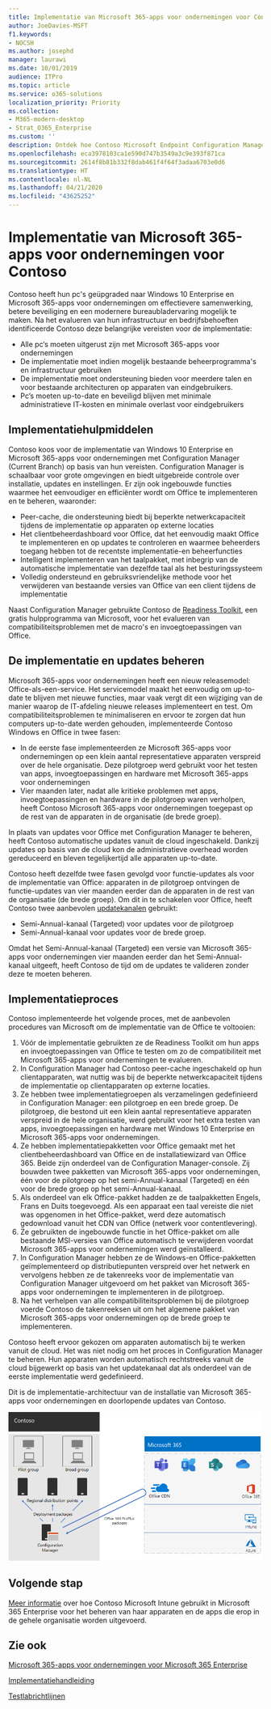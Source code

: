 ```yaml
---
title: Implementatie van Microsoft 365-apps voor ondernemingen voor Contoso
author: JoeDavies-MSFT
f1.keywords:
- NOCSH
ms.author: josephd
manager: laurawi
ms.date: 10/01/2019
audience: ITPro
ms.topic: article
ms.service: o365-solutions
localization_priority: Priority
ms.collection:
- M365-modern-desktop
- Strat_O365_Enterprise
ms.custom: ''
description: Ontdek hoe Contoso Microsoft Endpoint Configuration Manager gebruikt om Microsoft 365-apps voor ondernemingen te implementeren.
ms.openlocfilehash: eca3978103ca1e590d747b3549a3c9e393f871ca
ms.sourcegitcommit: 2614f8b81b332f8dab461f4f64f3adaa6703e0d6
ms.translationtype: HT
ms.contentlocale: nl-NL
ms.lasthandoff: 04/21/2020
ms.locfileid: "43625252"
---
```

# <a name="microsoft-365-apps-for-enterprise-deployment-for-contoso"></a>Implementatie van Microsoft 365-apps voor ondernemingen voor Contoso

Contoso heeft hun pc's geüpgraded naar Windows 10 Enterprise en Microsoft 365-apps voor ondernemingen om effectievere samenwerking, betere beveiliging en een modernere bureaubladervaring mogelijk te maken. Na het evalueren van hun infrastructuur en bedrijfsbehoeften identificeerde Contoso deze belangrijke vereisten voor de implementatie:

- Alle pc‘s moeten uitgerust zijn met Microsoft 365-apps voor ondernemingen
- De implementatie moet indien mogelijk bestaande beheerprogramma's en infrastructuur gebruiken
- De implementatie moet ondersteuning bieden voor meerdere talen en voor bestaande architecturen op apparaten van eindgebruikers.
- Pc’s moeten up-to-date en beveiligd blijven met minimale administratieve IT-kosten en minimale overlast voor eindgebruikers

## <a name="deployment-tools"></a>Implementatiehulpmiddelen

Contoso koos voor de implementatie van Windows 10 Enterprise en Microsoft 365-apps voor ondernemingen met Configuration Manager (Current Branch) op basis van hun vereisten. Configuration Manager is schaalbaar voor grote omgevingen en biedt uitgebreide controle over installatie, updates en instellingen. Er zijn ook ingebouwde functies waarmee het eenvoudiger en efficiënter wordt om Office te implementeren en te beheren, waaronder:

- Peer-cache, die ondersteuning biedt bij beperkte netwerkcapaciteit tijdens de implementatie op apparaten op externe locaties
- Het clientbeheerdashboard voor Office, dat het eenvoudig maakt Office te implementeren en op updates te controleren en waarmee beheerders toegang hebben tot de recentste implementatie-en beheerfuncties
- Intelligent implementeren van het taalpakket, met inbegrip van de automatische implementatie van dezelfde taal als het besturingssysteem
- Volledig ondersteund en gebruiksvriendelijke methode voor het verwijderen van bestaande versies van Office van een client tijdens de implementatie

Naast Configuration Manager gebruikte Contoso de [Readiness Toolkit](https://docs.microsoft.com/deployoffice/use-the-readiness-toolkit-to-assess-application-compatibility-for-office-365-pro), een gratis hulpprogramma van Microsoft, voor het evalueren van compatibiliteitsproblemen met de macro's en invoegtoepassingen van Office.

## <a name="managing-the-deployment-and-updates"></a>De implementatie en updates beheren

Microsoft 365-apps voor ondernemingen heeft een nieuw releasemodel: Office-als-een-service. Het servicemodel maakt het eenvoudig om up-to-date te blijven met nieuwe functies, maar vaak vergt dit een wijziging van de manier waarop de IT-afdeling nieuwe releases implementeert en test. Om compatibiliteitsproblemen te minimaliseren en ervoor te zorgen dat hun computers up-to-date werden gehouden, implementeerde Contoso Windows en Office in twee fasen: 

- In de eerste fase implementeerden ze Microsoft 365-apps voor ondernemingen op een klein aantal representatieve apparaten verspreid over de hele organisatie. Deze pilotgroep werd gebruikt voor het testen van apps, invoegtoepassingen en hardware met Microsoft 365-apps voor ondernemingen
- Vier maanden later, nadat alle kritieke problemen met apps, invoegtoepassingen en hardware in de pilotgroep waren verholpen, heeft Contoso Microsoft 365-apps voor ondernemingen toegepast op de rest van de apparaten in de organisatie (de brede groep). 

In plaats van updates voor Office met Configuration Manager te beheren, heeft Contoso automatische updates vanuit de cloud ingeschakeld. Dankzij updates op basis van de cloud kon de administratieve overhead worden gereduceerd en bleven tegelijkertijd alle apparaten up-to-date. 

Contoso heeft dezelfde twee fasen gevolgd voor functie-updates als voor de implementatie van Office: apparaten in de pilotgroep ontvingen de functie-updates van vier maanden eerder dan de apparaten in de rest van de organisatie (de brede groep). Om dit in te schakelen voor Office, heeft Contoso twee aanbevolen [updatekanalen](https://docs.microsoft.com/DeployOffice/overview-of-update-channels-for-office-365-proplus) gebruikt: 

- Semi-Annual-kanaal (Targeted) voor updates voor de pilotgroep 
- Semi-Annual-kanaal voor updates voor de brede groep. 

Omdat het Semi-Annual-kanaal (Targeted) een versie van Microsoft 365-apps voor ondernemingen vier maanden eerder dan het Semi-Annual-kanaal uitgeeft, heeft Contoso de tijd om de updates te valideren zonder deze te moeten beheren. 

## <a name="deployment-process"></a>Implementatieproces

Contoso implementeerde het volgende proces, met de aanbevolen procedures van Microsoft om de implementatie van de Office te voltooien:

1. Vóór de implementatie gebruikten ze de Readiness Toolkit om hun apps en invoegtoepassingen van Office te testen om zo de compatibiliteit met Microsoft 365-apps voor ondernemingen te evalueren.
2. In Configuration Manager had Contoso peer-cache ingeschakeld op hun clientapparaten, wat nuttig was bij de beperkte netwerkcapaciteit tijdens de implementatie op clientapparaten op externe locaties. 
3. Ze hebben twee implementatiegroepen als verzamelingen gedefinieerd in Configuration Manager: een pilotgroep en een brede groep. De pilotgroep, die bestond uit een klein aantal representatieve apparaten verspreid in de hele organisatie, werd gebruikt voor het extra testen van apps, invoegtoepassingen en hardware met Windows 10 Enterprise en Microsoft 365-apps voor ondernemingen. 
4. Ze hebben implementatiepakketten voor Office gemaakt met het clientbeheerdashboard van Office en de installatiewizard van Office 365. Beide zijn onderdeel van de Configuration Manager-console. Zij bouwden twee pakketten van Microsoft 365-apps voor ondernemingen, één voor de pilotgroep op het semi-Annual-kanaal (Targeted) en één voor de brede groep op het semi-Annual-kanaal. 
5. Als onderdeel van elk Office-pakket hadden ze de taalpakketten Engels, Frans en Duits toegevoegd. Als een apparaat een taal vereiste die niet was opgenomen in het Office-pakket, werd deze automatisch gedownload vanuit het CDN van Office (netwerk voor contentlevering).
6. Ze gebruikten de ingebouwde functie in het Office-pakket om alle bestaande MSI-versies van Office automatisch te verwijderen voordat Microsoft 365-apps voor ondernemingen werd geïnstalleerd.
7. In Configuration Manager hebben ze de Windows-en Office-pakketten geïmplementeerd op distributiepunten verspreid over het netwerk en vervolgens hebben ze de takenreeks voor de implementatie van Configuration Manager uitgevoerd om het pakket van Microsoft 365-apps voor ondernemingen te implementeren in de pilotgroep.
8. Na het verhelpen van alle compatibiliteitsproblemen bij de pilotgroep voerde Contoso de takenreeksen uit om het algemene pakket van Microsoft 365-apps voor ondernemingen op de brede groep te implementeren.

Contoso heeft ervoor gekozen om apparaten automatisch bij te werken vanuit de cloud. Het was niet nodig om het proces in Configuration Manager te beheren. Hun apparaten worden automatisch rechtstreeks vanuit de cloud bijgewerkt op basis van het updatekanaal dat als onderdeel van de eerste implementatie werd gedefinieerd. 

Dit is de implementatie-architectuur van de installatie van Microsoft 365-apps voor ondernemingen en doorlopende updates van Contoso.

![Implementatie-infrastructuur van Microsoft 365-apps voor ondernemingen van Contoso](../media/contoso-o365pp/contoso-o365pp-fig1.png)
 
## <a name="next-step"></a>Volgende stap

[Meer informatie](contoso-mdm.md) over hoe Contoso Microsoft Intune gebruikt in Microsoft 365 Enterprise voor het beheren van haar apparaten en de apps die erop in de gehele organisatie worden uitgevoerd.

## <a name="see-also"></a>Zie ook

[Microsoft 365-apps voor ondernemingen voor Microsoft 365 Enterprise](office365proplus-infrastructure.md)

[Implementatiehandleiding](deploy-microsoft-365-enterprise.md)

[Testlabrichtlijnen](m365-enterprise-test-lab-guides.md)
